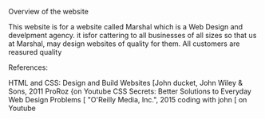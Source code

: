 Overview of the website 

This website is for a website called Marshal which is a Web Design and develpment agency. it isfor cattering to all businesses of all sizes so that us at Marshal, may design websites of quality for them. All customers are reasured quality 

References:

HTML and CSS: Design and Build Websites [John ducket, John Wiley & Sons, 2011
ProRoz {on Youtube 
CSS Secrets: Better Solutions to Everyday Web Design Problems [ "O'Reilly Media, Inc.", 2015
coding with john [ on Youtube
